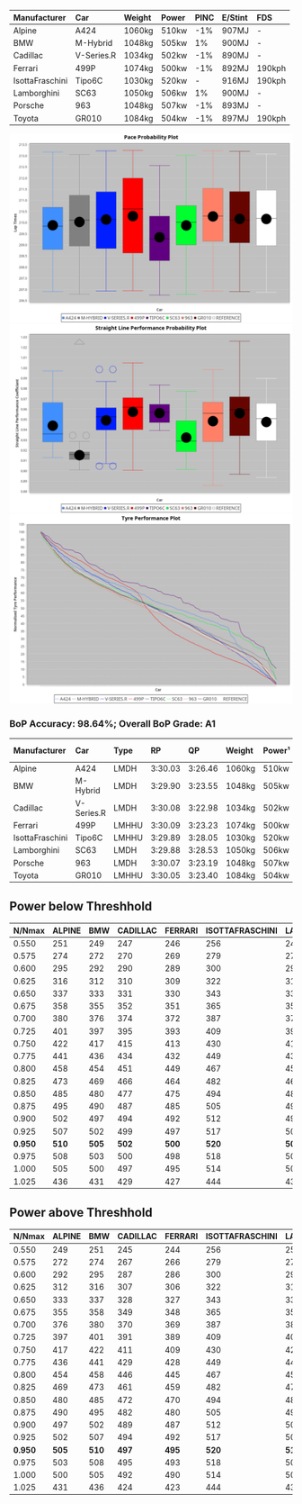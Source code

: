 |Manufacturer|Car|Weight|Power|PINC|E/Stint|FDS|
|:-|:-|:-|:-|:-|:-|:-|
|Alpine|A424|1060kg|510kw|-1%|907MJ|-|
|BMW|M-Hybrid|1048kg|505kw|1%|900MJ|-|
|Cadillac|V-Series.R|1034kg|502kw|-1%|890MJ|-|
|Ferrari|499P|1074kg|500kw|-1%|892MJ|190kph|
|IsottaFraschini|Tipo6C|1030kg|520kw|-|916MJ|190kph|
|Lamborghini|SC63|1050kg|506kw|1%|900MJ|-|
|Porsche|963|1048kg|507kw|-1%|893MJ|-|
|Toyota|GR010|1084kg|504kw|-1%|897MJ|190kph|

![PACECHART](./IMG/ACOMETHOD.png)
![STRAIGHTLINEPERFORMANCECHART](./IMG/ACOMETHOD_sp.png)
![TYREPERFORMANCECHART](./IMG/ACOMETHOD_tw.png)

### BoP Accuracy: 98.64%; Overall BoP Grade: A1
|Manufacturer|Car|Type|RP|QP|Weight|Power¹|Threshhold|PINC|Power²|E/Stint|AVG Vmax|FDS|RDLC|L/Stint|BOP-Grade|ModelAccuracy|ModelPoints|Match%|
|:-|:-|:-|:-|:-|:-|:-|:-|:-|:-|:-|:-|:-|:-|:-|:-|:-|:-|:-|
|Alpine|A424|LMDH|3:30.03|3:26.46|1060kg|510kw|210.0kph|-1%|505kw|907MJ|328.60kph|-|1.00|12|~A1|80.53%|517|99.99%|
|BMW|M-Hybrid|LMDH|3:29.90|3:23.55|1048kg|505kw|210.0kph|1%|510kw|900MJ|325.33kph|-|1.02|12|~A1|96.62%|1656|100.00%|
|Cadillac|V-Series.R|LMDH|3:30.08|3:22.98|1034kg|502kw|210.0kph|-1%|497kw|890MJ|329.36kph|-|1.03|12|~A1|90.68%|2081|100.00%|
|Ferrari|499P|LMHHU|3:30.09|3:23.23|1074kg|500kw|210.0kph|-1%|495kw|892MJ|329.56kph|190kph|1.02|12|~A1|94.63%|2574|100.00%|
|IsottaFraschini|Tipo6C|LMHHU|3:29.89|3:28.05|1030kg|520kw|210.0kph|-|520kw|916MJ|332.96kph|190kph|1.08|12|+B1|66.67%|96|89.92%|
|Lamborghini|SC63|LMDH|3:29.88|3:28.53|1050kg|506kw|210.0kph|1%|511kw|900MJ|327.13kph|-|1.05|12|~A1|92.15%|399|99.18%|
|Porsche|963|LMDH|3:30.07|3:23.19|1048kg|507kw|210.0kph|-1%|502kw|893MJ|329.59kph|-|1.01|12|~A1|95.67%|5902|100.00%|
|Toyota|GR010|LMHHU|3:30.05|3:23.40|1084kg|504kw|210.0kph|-1%|499kw|897MJ|329.30kph|190kph|1.00|12|~A1|91.69%|3310|100.00%|

## Power below Threshhold
|N/Nmax|ALPINE|BMW|CADILLAC|FERRARI|ISOTTAFRASCHINI|LAMBORGHINI|PORSCHE|TOYOTA|
|:-|:-|:-|:-|:-|:-|:-|:-|:-|
|0.550|251|249|247|246|256|249|250|248|
|0.575|274|272|270|269|279|272|273|271|
|0.600|295|292|290|289|300|292|293|291|
|0.625|316|312|310|309|322|313|314|312|
|0.650|337|333|331|330|343|334|335|333|
|0.675|358|355|352|351|365|355|356|354|
|0.700|380|376|374|372|387|377|377|375|
|0.725|401|397|395|393|409|398|399|396|
|0.750|422|417|415|413|430|418|419|416|
|0.775|441|436|434|432|449|437|438|435|
|0.800|458|454|451|449|467|454|455|453|
|0.825|473|469|466|464|482|469|470|468|
|0.850|485|480|477|475|494|481|482|479|
|0.875|495|490|487|485|505|491|492|489|
|0.900|502|497|494|492|512|498|499|496|
|0.925|507|502|499|497|517|503|504|501|
|**0.950**|**510**|**505**|**502**|**500**|**520**|**506**|**507**|**504**|
|0.975|508|503|500|498|518|504|505|502|
|1.000|505|500|497|495|514|501|502|499|
|1.025|436|431|429|427|444|432|433|430|

## Power above Threshhold
|N/Nmax|ALPINE|BMW|CADILLAC|FERRARI|ISOTTAFRASCHINI|LAMBORGHINI|PORSCHE|TOYOTA|
|:-|:-|:-|:-|:-|:-|:-|:-|:-|
|0.550|249|251|245|244|256|252|247|246|
|0.575|272|274|267|266|279|275|270|268|
|0.600|292|295|287|286|300|295|290|288|
|0.625|312|316|307|306|322|316|310|308|
|0.650|333|337|328|327|343|337|331|329|
|0.675|355|358|349|348|365|359|352|350|
|0.700|376|380|370|369|387|380|374|371|
|0.725|397|401|391|389|409|402|395|392|
|0.750|417|422|411|409|430|422|415|412|
|0.775|436|441|429|428|449|441|434|431|
|0.800|454|458|446|445|467|459|451|448|
|0.825|469|473|461|459|482|474|466|463|
|0.850|480|485|472|470|494|485|477|474|
|0.875|490|495|482|480|505|496|487|484|
|0.900|497|502|489|487|512|503|494|491|
|0.925|502|507|494|492|517|508|499|496|
|**0.950**|**505**|**510**|**497**|**495**|**520**|**511**|**502**|**499**|
|0.975|503|508|495|493|518|509|500|497|
|1.000|500|505|492|490|514|505|497|494|
|1.025|431|436|424|423|444|436|429|426|
